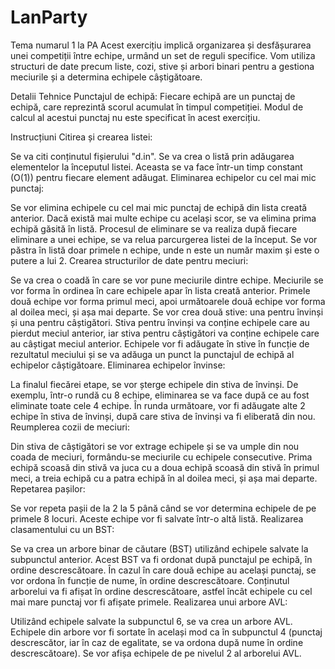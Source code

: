 # LanParty
Tema numarul 1 la PA
Acest exercițiu implică organizarea și desfășurarea unei competiții între echipe, urmând un set de reguli specifice. Vom utiliza structuri de date precum liste, cozi, stive și arbori binari pentru a gestiona meciurile și a determina echipele câștigătoare.

Detalii Tehnice
Punctajul de echipă: Fiecare echipă are un punctaj de echipă, care reprezintă scorul acumulat în timpul competiției. Modul de calcul al acestui punctaj nu este specificat în acest exercițiu.

Instrucțiuni
Citirea și crearea listei:

Se va citi conținutul fișierului "d.in".
Se va crea o listă prin adăugarea elementelor la începutul listei. Aceasta se va face într-un timp constant (O(1)) pentru fiecare element adăugat.
Eliminarea echipelor cu cel mai mic punctaj:

Se vor elimina echipele cu cel mai mic punctaj de echipă din lista creată anterior. Dacă există mai multe echipe cu același scor, se va elimina prima echipă găsită în listă.
Procesul de eliminare se va realiza după fiecare eliminare a unei echipe, se va relua parcurgerea listei de la început.
Se vor păstra în listă doar primele n echipe, unde n este un număr maxim și este o putere a lui 2.
Crearea structurilor de date pentru meciuri:

Se va crea o coadă în care se vor pune meciurile dintre echipe. Meciurile se vor forma în ordinea în care echipele apar în lista creată anterior. Primele două echipe vor forma primul meci, apoi următoarele două echipe vor forma al doilea meci, și așa mai departe.
Se vor crea două stive: una pentru învinși și una pentru câștigători. Stiva pentru învinși va conține echipele care au pierdut meciul anterior, iar stiva pentru câștigători va conține echipele care au câștigat meciul anterior.
Echipele vor fi adăugate în stive în funcție de rezultatul meciului și se va adăuga un punct la punctajul de echipă al echipelor câștigătoare.
Eliminarea echipelor învinse:

La finalul fiecărei etape, se vor șterge echipele din stiva de învinși.
De exemplu, într-o rundă cu 8 echipe, eliminarea se va face după ce au fost eliminate toate cele 4 echipe. În runda următoare, vor fi adăugate alte 2 echipe în stiva de învinși, după care stiva de învinși va fi eliberată din nou.
Reumplerea cozii de meciuri:

Din stiva de câștigători se vor extrage echipele și se va umple din nou coada de meciuri, formându-se meciurile cu echipele consecutive. Prima echipă scoasă din stivă va juca cu a doua echipă scoasă din stivă în primul meci, a treia echipă cu a patra echipă în al doilea meci, și așa mai departe.
Repetarea pașilor:

Se vor repeta pașii de la 2 la 5 până când se vor determina echipele de pe primele 8 locuri. Aceste echipe vor fi salvate într-o altă listă.
Realizarea clasamentului cu un BST:

Se va crea un arbore binar de căutare (BST) utilizând echipele salvate la subpunctul anterior.
Acest BST va fi ordonat după punctajul pe echipă, în ordine descrescătoare. În cazul în care două echipe au același punctaj, se vor ordona în funcție de nume, în ordine descrescătoare.
Conținutul arborelui va fi afișat în ordine descrescătoare, astfel încât echipele cu cel mai mare punctaj vor fi afișate primele.
Realizarea unui arbore AVL:

Utilizând echipele salvate la subpunctul 6, se va crea un arbore AVL.
Echipele din arbore vor fi sortate în același mod ca în subpunctul 4 (punctaj descrescător, iar în caz de egalitate, se va ordona după nume în ordine descrescătoare).
Se vor afișa echipele de pe nivelul 2 al arborelui AVL.
